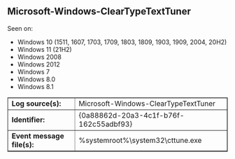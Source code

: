 ## Microsoft-Windows-ClearTypeTextTuner

Seen on:
* Windows 10 (1511, 1607, 1703, 1709, 1803, 1809, 1903, 1909, 2004, 20H2)
* Windows 11 (21H2)
* Windows 2008
* Windows 2012
* Windows 7
* Windows 8.0
* Windows 8.1

<table border="1" class="docutils">
  <tbody>
    <tr>
      <td><b>Log source(s):</b></td>
      <td>Microsoft-Windows-ClearTypeTextTuner</td>
    </tr>
    <tr>
      <td><b>Identifier:</b></td>
      <td>{0a88862d-20a3-4c1f-b76f-162c55adbf93}</td>
    </tr>
    <tr>
      <td><b>Event message file(s):</b></td>
      <td>%systemroot%\system32\cttune.exe</td>
    </tr>
  </tbody>
</table>

&nbsp;

